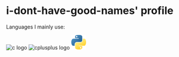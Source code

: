 <h1>i-dont-have-good-names' profile</h1>
<p align="left">Languages I mainly use:</p>

<div align="left">
  <img src="https://upload.wikimedia.org/wikipedia/commons/1/18/C_Programming_Language.svg" height="40" width="52" alt="c logo"  />
  <img src="https://raw.githubusercontent.com/isocpp/logos/master/cpp_logo.png" height="40" width="38" alt="cplusplus logo"  />
  <img src="/python.png" height="40" width="40" alt="python logo"  />
</div>

###
